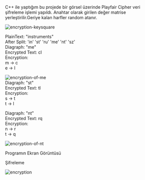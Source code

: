 C++ ile yaptığım bu projede bir görsel üzerinde Playfair Cipher veri şifreleme işlemi yapıldı.
Anahtar olarak girilen değer matrise yerleştirilir.Geriye kalan harfler random atanır.  

![encryption-keysquare](https://user-images.githubusercontent.com/33607770/82567971-ce763e00-9b86-11ea-9d33-d2e2f3b477b6.png)  

PlainText: "instruments"   
After Split: 'in' 'st' 'ru' 'me' 'nt' 'sz'  
Diagraph: "me"  
Encrypted Text: cl  
Encryption:  
  m -> c  
  e -> l  


![encryption-of-me](https://user-images.githubusercontent.com/33607770/82568600-beab2980-9b87-11ea-8d86-8072b36ac152.png)  
Diagraph: "st"  
Encrypted Text: tl  
Encryption:   
  s -> t  
  t -> l  

Diagraph: "nt"  
Encrypted Text: rq  
Encryption:   
  n -> r  
  t -> q  

![encryption-of-nt](https://user-images.githubusercontent.com/33607770/82568791-0336c500-9b88-11ea-8370-6dc7b05c287b.png)  

Programın Ekran Görüntüsü  

Şifreleme  

![encryption](https://user-images.githubusercontent.com/33607770/82569263-aab3f780-9b88-11ea-8b7f-47c3e70f7f83.JPG) 


